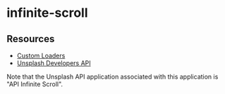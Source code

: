 # infinite-scroll

## Resources
- [Custom Loaders](https://loading.io/)
- [Unsplash Developers API](https://unsplash.com/developers)

Note that the Unsplash API application associated with this application is "API Infinite Scroll".
